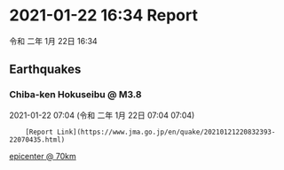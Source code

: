 # 2021-01-22 16:34 Report
令和 二年 1月 22日 16:34

## Earthquakes
### Chiba-ken Hokuseibu @ M3.8
2021-01-22 07:04 (令和 二年 1月 22日 07:04 07:04)
  
        [Report Link](https://www.jma.go.jp/en/quake/20210121220832393-22070435.html)  
[epicenter @ 70km](https://www.google.com/maps/place/35°42'00%22+140°12'00%22/@35.7,140.2,17z/data=!3m1!4b1!4m5!3m4!1s0x0:0x0!8m2!3d35.7!4d140.2)